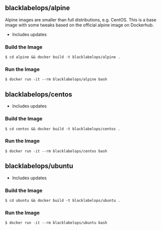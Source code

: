 ## blacklabelops/alpine

Alpine images are smaller than full distributions, e.g. CentOS. This is a base image with some tweaks based on the official alpine image on Dockerhub.

* Includes updates

### Build the Image

~~~~
$ cd alpine && docker build -t blacklabelops/alpine .
~~~~

### Run the Image

~~~~
$ docker run -it --rm blacklabelops/alpine bash
~~~~

## blacklabelops/centos

* Includes updates

### Build the Image

~~~~
$ cd centos && docker build -t blacklabelops/centos .
~~~~

### Run the Image

~~~~
$ docker run -it --rm blacklabelops/centos bash
~~~~

## blacklabelops/ubuntu

* Includes updates

### Build the Image

~~~~
$ cd ubuntu && docker build -t blacklabelops/ubuntu .
~~~~

### Run the Image

~~~~
$ docker run -it --rm blacklabelops/ubuntu bash
~~~~
